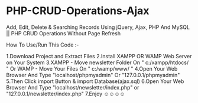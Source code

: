 # PHP-CRUD-Operations-Ajax
Add, Edit, Delete &amp; Searching Records Using jQuery, Ajax, PHP And MySQL || PHP CRUD Operations Without Page Refresh

How To Use/Run This Code :-

1.Download Project and Extract Files
2.Install XAMPP OR WAMP Web Server on Your System
3.XAMPP - Move newsletter Folder On " c:/xampp/htdocs/ " Or WAMP - Move Your Files On " c:/wamp/www/ "
4.Open Your Web Browser And Type "localhost/phpmyadmin" Or "127.0.0.1/phpmyadmin"
5.Then Click import Button & import Database(ajax.sql)
6.Open Your Web Browser And Type "localhost/newsletter/index.php" or "127.0.0.1/newsletter/index.php"
7.Enjoy ☺☺☺☺
